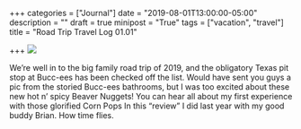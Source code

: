 +++
categories = ["Journal"]
date = "2019-08-01T13:00:00-05:00"
description = ""
draft = true
minipost = "True"
tags = ["vacation", "travel"]
title = "Road Trip Travel Log 01.01"

+++
![](https://res.cloudinary.com/tobyblog/image/upload/v1564685041/img/62A6A488-C620-4445-9B7B-705A544C99D4_fhcqzp.jpg)

We’re well in to the big family road trip of 2019, and the obligatory Texas pit stop at Bucc-ees has been checked off the list. Would have sent you guys a pic from the storied Bucc-ees bathrooms, but I was too excited about these new hot n’ spicy Beaver Nuggets! You can hear all about my first experience with those glorified Corn Pops In this “review” I did last year with my good buddy Brian. How time flies. 